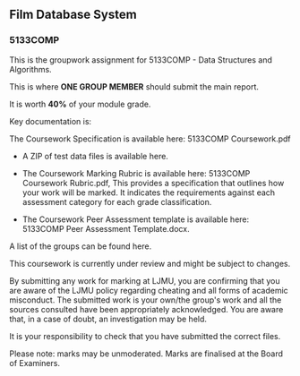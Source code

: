 ## Film Database System 
### 5133COMP

This is the groupwork assignment for 5133COMP - Data Structures and Algorithms.

This is where **ONE GROUP MEMBER** should submit the main report.

It is worth **40%** of your module grade.

Key documentation is:

The Coursework Specification is available here: 5133COMP Coursework.pdf

* A ZIP of test data files is available here.

* The Coursework Marking Rubric is available here: 5133COMP Coursework Rubric.pdf, This provides a specification that outlines how your work will be marked. It indicates the requirements against each assessment category for each grade classification.

* The Coursework Peer Assessment template is available here: 5133COMP Peer Assessment Template.docx.

A list of the groups can be found here.

This coursework is currently under review and might be subject to changes.

By submitting any work for marking at LJMU, you are confirming that you are aware of the LJMU policy regarding cheating and all forms of academic misconduct. The submitted work is your own/the group's work and all the sources consulted have been appropriately acknowledged. You are aware that, in a case of doubt, an investigation may be held.

It is your responsibility to check that you have submitted the correct files.

Please note: marks may be unmoderated. Marks are finalised at the Board of Examiners.
